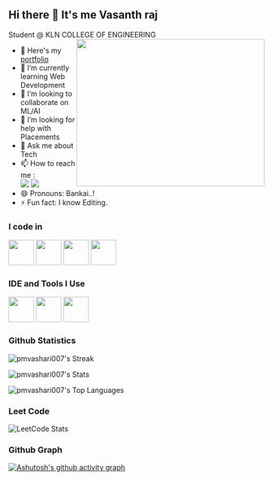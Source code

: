 ## Hi there 👋 It's me Vasanth raj

Student @ KLN COLLEGE OF ENGINEERING
<img align="right" width="370" height="290" src="https://i.pinimg.com/originals/47/f0/34/47f0342cec72b800463bf003eac1257e.gif">
- 🔭 Here's my [portfolio](https://pmvashari007.github.io/)                                                 
- 🌱 I’m currently learning Web Development
- 👯 I’m looking to collaborate on ML/AI
- 🤔 I’m looking for help with Placements
- 💬 Ask me about Tech
- 📫 How to reach me :
<br />  [<img src="https://img.shields.io/badge/LinkedIn-0077B5?style=for-the-badge&logo=linkedin&logoColor=white" />](https://www.linkedin.com/in/vasanthrk/) [<img src="https://img.shields.io/badge/Instagram-E4405F?style=for-the-badge&logo=instagram&logoColor=white"/>](https://www.instagram.com/itz_vasanxx_12)
- 😄 Pronouns: Bankai..!
- ⚡ Fun fact: I know Editing.

### I code in
 <img height="50" width="50" src="https://img.icons8.com/color/48/000000/java-coffee-cup-logo.png" /> <img height="50" width="50" src="https://img.icons8.com/color/48/000000/html-5.png" /> <img height="50" width="50" src="https://img.icons8.com/color/48/000000/css3.png" /> 
<img height="50" width="50" src="https://img.icons8.com/color/48/000000/javascript.png"/>

### IDE and Tools I Use
<img height="50" width="50" src="https://img.icons8.com/color/48/000000/visual-studio-code-2019.png"/>  <img height="50" width="50" src="https://img.icons8.com/color/50/000000/git.png"/> <img height="50" width="50" src="https://img.icons8.com/color/48/000000/figma--v1.png"/> 


### Github Statistics
![pmvashari007's Streak](https://github-readme-streak-stats.herokuapp.com/?user=pmvashari007&theme=react&hide_border=false)

![pmvashari007's Stats](https://github-readme-stats.vercel.app/api?username=pmvashari007&theme=react&show_icons=true&hide_border=false&count_private=true)

![pmvashari007's Top Languages](https://github-readme-stats.vercel.app/api/top-langs/?username=pmvashari007&theme=react&show_icons=true&hide_border=false&layout=compact)

### Leet Code
![LeetCode Stats](https://leetcard.jacoblin.cool/pmvashari007?theme=dark&font=Marcellus&ext=contest)

### Github Graph 
[![Ashutosh's github activity graph](https://github-readme-activity-graph.vercel.app/graph?username=pmvashari007&bg_color=000000&color=004cff&line=04ff00&point=ffffff&area=true&hide_border=true)](https://github.com/ashutosh00710/github-readme-activity-graph)
